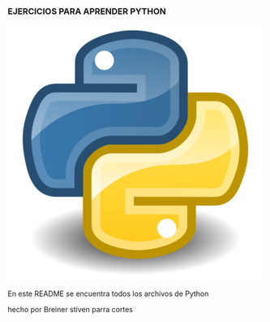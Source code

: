 ### EJERCICIOS PARA APRENDER PYTHON
![texto_alternativo](./logo%20python.png)

En este README se encuentra todos los archivos de Python

hecho por Breiner stiven parra cortes

